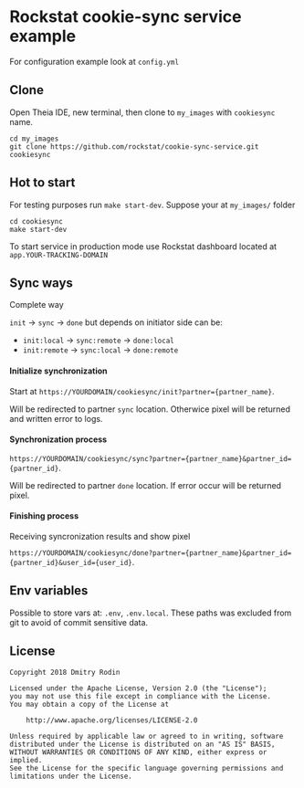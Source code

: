 # Rockstat cookie-sync service example

For configuration example look at `config.yml`

## Clone

Open Theia IDE, new terminal, then clone to `my_images` with `cookiesync` name.

```
cd my_images
git clone https://github.com/rockstat/cookie-sync-service.git cookiesync
```

## Hot to start

For testing purposes run `make start-dev`. 
Suppose your at `my_images/` folder

```
cd cookiesync
make start-dev
```

To start service in production mode use Rockstat dashboard located at `app.YOUR-TRACKING-DOMAIN`

## Sync ways

Complete way

`init` -> `sync` -> `done` but depends on initiator side can be:

- `init:local` -> `sync:remote` -> `done:local`
- `init:remote` -> `sync:local` -> `done:remote`

#### Initialize synchronization

Start at
`https://YOURDOMAIN/cookiesync/init?partner={partner_name}`. 

Will be redirected to partner `sync` location. Otherwice pixel will be returned and written error to logs.


#### Synchronization process

`https://YOURDOMAIN/cookiesync/sync?partner={partner_name}&partner_id={partner_id}`.

Will be redirected to partner `done` location. If error occur will be returned pixel.

#### Finishing process 

Receiving syncronization results and show pixel

`https://YOURDOMAIN/cookiesync/done?partner={partner_name}&partner_id={partner_id}&user_id={user_id}`.

## Env variables

Possible to store vars at: `.env`, `.env.local`. 
These paths was excluded from git to avoid of commit sensitive data.

## License

```
Copyright 2018 Dmitry Rodin

Licensed under the Apache License, Version 2.0 (the "License");
you may not use this file except in compliance with the License.
You may obtain a copy of the License at

    http://www.apache.org/licenses/LICENSE-2.0

Unless required by applicable law or agreed to in writing, software
distributed under the License is distributed on an "AS IS" BASIS,
WITHOUT WARRANTIES OR CONDITIONS OF ANY KIND, either express or implied.
See the License for the specific language governing permissions and
limitations under the License.
```